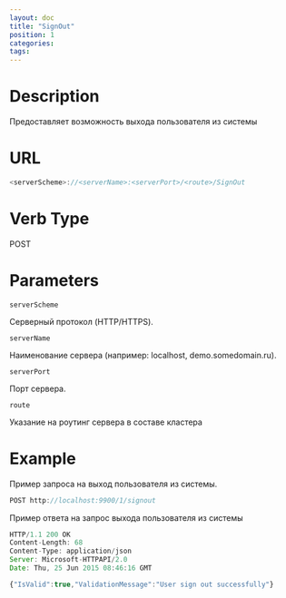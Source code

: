 ```yaml
---
layout: doc
title: "SignOut"
position: 1 
categories: 
tags:
---
```


# Description
Предоставляет возможность выхода пользователя из системы

# URL
```js
<serverScheme>://<serverName>:<serverPort>/<route>/SignOut
```

# Verb Type

POST


# Parameters

`serverScheme`

Серверный протокол (HTTP/HTTPS).

`serverName`

Наименование сервера (например: localhost, demo.somedomain.ru).

`serverPort`

Порт сервера.

`route` 

Указание на роутинг сервера в составе кластера

# Example

Пример запроса на выход пользователя из системы.

```js
POST http://localhost:9900/1/signout 
```

Пример ответа на запрос выхода пользователя из системы

```js
HTTP/1.1 200 OK
Content-Length: 68
Content-Type: application/json
Server: Microsoft-HTTPAPI/2.0
Date: Thu, 25 Jun 2015 08:46:16 GMT

{"IsValid":true,"ValidationMessage":"User sign out successfully"}
```
